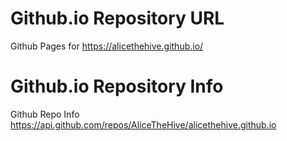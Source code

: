 # Github.io Repository URL
Github Pages for https://alicethehive.github.io/

# Github.io Repository Info
Github Repo Info https://api.github.com/repos/AliceTheHive/alicethehive.github.io


